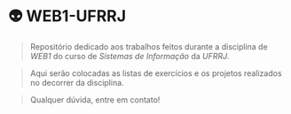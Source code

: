 # 👽 WEB1-UFRRJ

> Repositório dedicado aos trabalhos feitos durante a disciplina de *WEB1* do curso de *Sistemas de Informação* da *UFRRJ*.

> Aqui serão colocadas as listas de exercícios e os projetos realizados no decorrer da disciplina.

> Qualquer dúvida, entre em contato!
